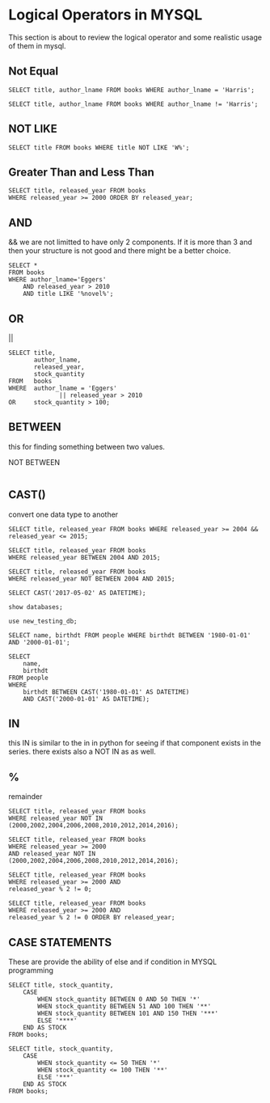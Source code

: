 # Logical Operators in MYSQL
This section is about to review the logical operator and some realistic usage of them in mysql.

## Not Equal
```
SELECT title, author_lname FROM books WHERE author_lname = 'Harris';
 
SELECT title, author_lname FROM books WHERE author_lname != 'Harris';
```
## NOT LIKE
```
SELECT title FROM books WHERE title NOT LIKE 'W%';
```
## Greater Than and Less Than
```
SELECT title, released_year FROM books 
WHERE released_year >= 2000 ORDER BY released_year;
```

## AND
&&
we are not limitted to have only 2 components. If it is more than 3 and then your structure is not good and there might be a better choice.
```
SELECT * 
FROM books
WHERE author_lname='Eggers' 
    AND released_year > 2010 
    AND title LIKE '%novel%';
```

## OR
||

```
SELECT title, 
       author_lname, 
       released_year, 
       stock_quantity 
FROM   books 
WHERE  author_lname = 'Eggers' 
              || released_year > 2010 
OR     stock_quantity > 100;
```
## BETWEEN
this for finding something between two values.

NOT BETWEEN
```

```

## CAST()
convert one data type to another
```
SELECT title, released_year FROM books WHERE released_year >= 2004 && released_year <= 2015;
 
SELECT title, released_year FROM books 
WHERE released_year BETWEEN 2004 AND 2015;
 
SELECT title, released_year FROM books 
WHERE released_year NOT BETWEEN 2004 AND 2015;
 
SELECT CAST('2017-05-02' AS DATETIME);
 
show databases;
 
use new_testing_db;
 
SELECT name, birthdt FROM people WHERE birthdt BETWEEN '1980-01-01' AND '2000-01-01';
 
SELECT 
    name, 
    birthdt 
FROM people
WHERE 
    birthdt BETWEEN CAST('1980-01-01' AS DATETIME)
    AND CAST('2000-01-01' AS DATETIME);
```

## IN
this IN is similar to the in in python for seeing if that component exists in the series. there exists also a NOT IN as as well.

## %
remainder

```
SELECT title, released_year FROM books
WHERE released_year NOT IN 
(2000,2002,2004,2006,2008,2010,2012,2014,2016);
 
SELECT title, released_year FROM books
WHERE released_year >= 2000
AND released_year NOT IN 
(2000,2002,2004,2006,2008,2010,2012,2014,2016);
 
SELECT title, released_year FROM books
WHERE released_year >= 2000 AND
released_year % 2 != 0;
 
SELECT title, released_year FROM books
WHERE released_year >= 2000 AND
released_year % 2 != 0 ORDER BY released_year;
```

## CASE STATEMENTS
These are provide the ability of else and if condition in MYSQL programming
```
SELECT title, stock_quantity,
    CASE 
        WHEN stock_quantity BETWEEN 0 AND 50 THEN '*'
        WHEN stock_quantity BETWEEN 51 AND 100 THEN '**'
        WHEN stock_quantity BETWEEN 101 AND 150 THEN '***'
        ELSE '****'
    END AS STOCK
FROM books;
 
SELECT title, stock_quantity,
    CASE 
        WHEN stock_quantity <= 50 THEN '*'
        WHEN stock_quantity <= 100 THEN '**'
        ELSE '***'
    END AS STOCK
FROM books; 
```














